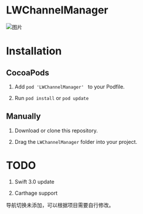 # LWChannelManager

![图片](https://github.com/magic3584/LWChannelManager/raw/master/screenshot.gif)

# Installation

## CocoaPods
1. Add ``pod 'LWChannelManager' `` to your Podfile.

2. Run ``pod install`` or ``pod update``

## Manually
1. Download or clone this repository.

2. Drag the ``LWChannelManager`` folder into your project.

# TODO
1. Swift 3.0 update

2. Carthage support

导航切换未添加，可以根据项目需要自行修改。

